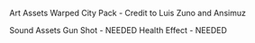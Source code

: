 Art Assets
Warped City Pack - Credit to Luis Zuno and Ansimuz

Sound Assets
Gun Shot - NEEDED
Health Effect - NEEDED